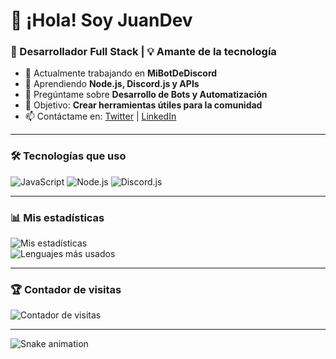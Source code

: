 # 👋 ¡Hola! Soy JuanDev  
### 🚀 Desarrollador Full Stack | 💡 Amante de la tecnología  

- 🔭 Actualmente trabajando en **MiBotDeDiscord**  
- 🌱 Aprendiendo **Node.js, Discord.js y APIs**  
- 💬 Pregúntame sobre **Desarrollo de Bots y Automatización**  
- 🎯 Objetivo: **Crear herramientas útiles para la comunidad**  
- 📫 Contáctame en: [Twitter](https://twitter.com/) | [LinkedIn](https://linkedin.com/)  

---

### 🛠️ Tecnologías que uso  
![JavaScript](https://img.shields.io/badge/-JavaScript-F7DF1E?logo=javascript&logoColor=black&style=flat)
![Node.js](https://img.shields.io/badge/-Node.js-339933?logo=node.js&logoColor=white&style=flat)
![Discord.js](https://img.shields.io/badge/-Discord.js-7289DA?logo=discord&logoColor=white&style=flat)

---

### 📊 Mis estadísticas  
![Mis estadísticas](https://github-readme-stats.vercel.app/api?username=TU_USUARIO&show_icons=true&theme=tokyonight)  
![Lenguajes más usados](https://github-readme-stats.vercel.app/api/top-langs/?username=TU_USUARIO&layout=compact&theme=radical)  

---

### 🏆 Contador de visitas  
![Contador de visitas](https://komarev.com/ghpvc/?username=TU_USUARIO&color=blue)  

---
![Snake animation](https://github.com/TU_USUARIO/TU_USUARIO/blob/output/github-contribution-grid-snake.svg)
